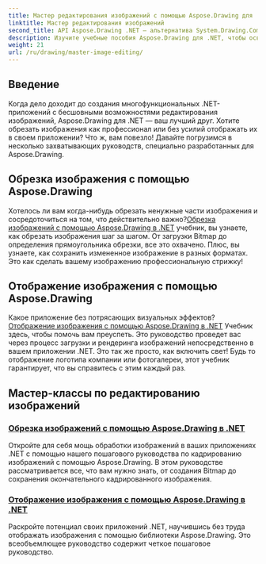 ```yaml
---
title: Мастер редактирования изображений с помощью Aspose.Drawing для .NET
linktitle: Мастер редактирования изображений
second_title: API Aspose.Drawing .NET — альтернатива System.Drawing.Common
description: Изучите учебные пособия Aspose.Drawing для .NET, чтобы освоить редактирование, обрезку и отображение изображений в приложениях .NET с помощью пошаговых руководств.
weight: 21
url: /ru/drawing/master-image-editing/
---
```

## Введение

Когда дело доходит до создания многофункциональных .NET-приложений с бесшовными возможностями редактирования изображений, Aspose.Drawing для .NET — ваш лучший друг. Хотите обрезать изображения как профессионал или без усилий отображать их в своем приложении? Что ж, вам повезло! Давайте погрузимся в несколько захватывающих руководств, специально разработанных для Aspose.Drawing.

## Обрезка изображения с помощью Aspose.Drawing  
 Хотелось ли вам когда-нибудь обрезать ненужные части изображения и сосредоточиться на том, что действительно важно?[Обрезка изображений с помощью Aspose.Drawing в .NET](./image-cropping/) учебник, вы узнаете, как обрезать изображения шаг за шагом. От загрузки Bitmap до определения прямоугольника обрезки, все это охвачено. Плюс, вы узнаете, как сохранить измененное изображение в разных форматах. Это как сделать вашему изображению профессиональную стрижку!  

## Отображение изображения с помощью Aspose.Drawing  
 Какое приложение без потрясающих визуальных эффектов?[Отображение изображения с помощью Aspose.Drawing в .NET](./image-display/) Учебник здесь, чтобы помочь вам преуспеть. Это руководство проведет вас через процесс загрузки и рендеринга изображений непосредственно в вашем приложении .NET. Это так же просто, как включить свет! Будь то отображение логотипа компании или фотогалереи, этот учебник гарантирует, что вы справитесь с этим каждый раз.
  
## Мастер-классы по редактированию изображений
### [Обрезка изображений с помощью Aspose.Drawing в .NET](./image-cropping/)
Откройте для себя мощь обработки изображений в ваших приложениях .NET с помощью нашего пошагового руководства по кадрированию изображений с помощью Aspose.Drawing. В этом руководстве рассматривается все, что вам нужно знать, от создания Bitmap до сохранения окончательного кадрированного изображения.
### [Отображение изображения с помощью Aspose.Drawing в .NET](./image-display/)
Раскройте потенциал своих приложений .NET, научившись без труда отображать изображения с помощью библиотеки Aspose.Drawing. Это всеобъемлющее руководство содержит четкое пошаговое руководство.